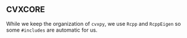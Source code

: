 ## CVXCORE

While we keep the organization of `cvxpy`, we use `Rcpp` and `RcppEigen` so some `#includes` are automatic for us.
   
   
